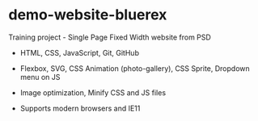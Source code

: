# demo-website-bluerex

Training project - Single Page Fixed Width website from PSD

- HTML, CSS, JavaScript, Git, GitHub

- Flexbox, SVG, CSS Animation (photo-gallery), CSS Sprite, Dropdown menu on JS

- Image optimization, Minify CSS and JS files

- Supports modern browsers and IE11
